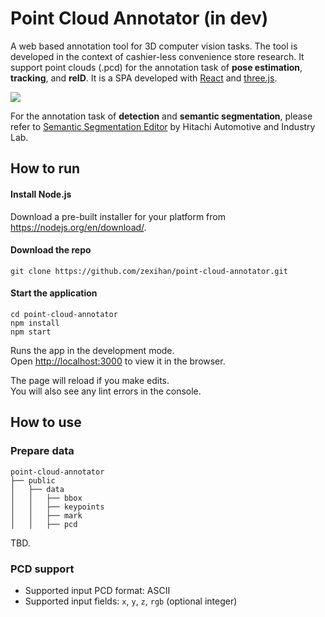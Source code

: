 # Point Cloud Annotator (in dev)

A web based annotation tool for 3D computer vision tasks. The tool is developed in the context of cashier-less convenience store research. It support point clouds (.pcd) for the annotation task of **pose estimation**, **tracking**, and **reID**. It is a SPA developed with [React](http://reactjs.org) and [three.js](https://threejs.org/).

<img align="center" src="https://github.com/zexihan/point-cloud-annotator/blob/master/extra/Capture1.png">

For the annotation task of **detection** and **semantic segmentation**, please refer to [Semantic Segmentation Editor](https://github.com/Hitachi-Automotive-And-Industry-Lab/semantic-segmentation-editor) by Hitachi Automotive and Industry Lab.

## How to run

#### Install Node.js

Download a pre-built installer for your platform from https://nodejs.org/en/download/.

#### Download the repo

```
git clone https://github.com/zexihan/point-cloud-annotator.git
```

#### Start the application

```
cd point-cloud-annotator
npm install
npm start
```

Runs the app in the development mode.<br>
Open [http://localhost:3000](http://localhost:3000) to view it in the browser.

The page will reload if you make edits.<br>
You will also see any lint errors in the console.

## How to use

### Prepare data

```
point-cloud-annotator
├── public
│   ├── data
│   │   ├── bbox
│   │   ├── keypoints
│   │   ├── mark
│   │   ├── pcd
```

TBD.

### PCD support

 - Supported input PCD format: ASCII
 - Supported input fields: `x`, `y`, `z`, `rgb` (optional integer)